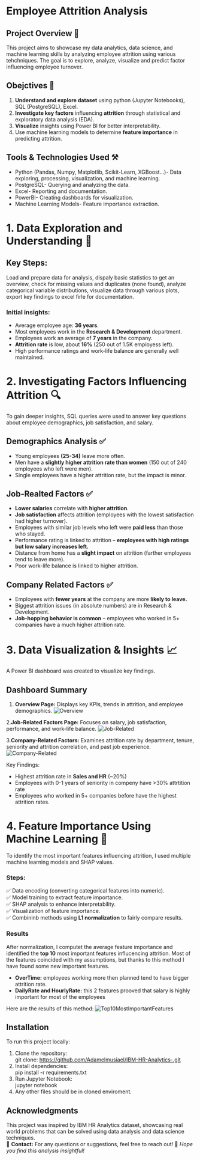 # Employee Attrition Analysis

## Project Overview 🏁
This project aims to showcase my data analytics, data science, and machine learning skills by analyzing employee attrition using various tehchniques. The goal is to explore, analyze, visualize and predict factor influencing employee turnover.

## Obejctives 📌
1. **Understand and explore dataset** using python (Jupyter Notebooks), SQL (PostgreSQL), Excel.
2. **Investigate key factors** influencing **attrition** through statistical and exploratory data analysis (EDA).
3. **Visualize** insights using Power BI for better interpretability.
4. Use machine learning models to determine **feature importance** in predicting attrition.

## Tools & Technologies Used ⚒️
* Python (Pandas, Numpy, Matplotlib, Scikit-Learn, XGBoost...)- Data exploring, processing, visualization, and machine learning.
* PostgreSQL- Querying and analyzing the data.
* Excel- Reporting and documentation.
* PowerBI- Creating dashboards for visualization.
* Machine Learning Models- Feature importance extraction.

# 1. Data Exploration and Understanding 📖
## Key Steps:
Load and prepare data for analysis, dispaly basic statistics to get an overview, check for missing values and duplicates (none found), analyze categorical variable distributions, visualize data through various plots, export key findings to excel firle for documentation.
### Initial insights:
- Average employee age: **36 years**.
- Most employees work in the **Research & Development** department.
- Employees work an average of **7 years** in the company.
- **Attrition rate** is low, about **16%** (250 out of 1.5K employess left).
- High performance ratings and work-life balance are generally well maintained.

# 2. Investigating Factors Influencing Attrition 🔍
To gain deeper insights, SQL queries were used to answer key questions about employee demographics, job satisfaction, and salary.
## Demographics Analysis ✅
* Young employees **(25-34)** leave more often.
* Men have a **slightly higher attrition rate than women** (150 out of 240 employees who left were men).
* Single employees have a higher attrition rate, but the impact is minor.

## Job-Realted Factors ✅
* **Lower salaries** correlate with **higher attrition**.
* **Job satisfaction** affects attrition (employees with the lowest satisfaction had higher turnover).
* Employees with similar job levels who left were **paid less** than those who stayed.
* Performance rating is linked to attrition – **employees with high ratings but low salary increases left.**
* Distance from home has a **slight impact** on attrition (farther employees tend to leave more).
* Poor work-life balance is linked to higher attrition.

## Company Related Factors ✅
* Employees with **fewer years** at the company are more **likely to leave.**
* Biggest attrition issues (in absolute numbers) are in Research & Development.
* **Job-hopping behavior is common** – employees who worked in 5+ companies have a much higher attrition rate.

# 3. Data Visualization & Insights 📈
A Power BI dashboard was created to visualize key findings.
## Dashboard Summary
1. **Overview Page:** Displays key KPIs, trends in attrition, and employee demographics.
![Overview](https://github.com/user-attachments/assets/a3dd9415-bca5-4284-a152-080f8af257a8)


2.**Job-Related Factors Page:** Focuses on salary, job satisfaction, performance, and work-life balance. 
![Job-Related](https://github.com/user-attachments/assets/a73c6470-a7c2-48a5-ae56-170b634faadb)


3.**Company-Related Factors:** Examines attrition rate by department, tenure, seniority and attrition correlation, and past job experience.
![Company-Related](https://github.com/user-attachments/assets/dfa5bea7-45dd-432a-b2e4-8ba2a9d5e06d)

Key Findings:
* Highest attrition rate in **Sales and HR** (~20%)
* Employees with 0-1 years of seniority in compeny have >30% attrtition rate
* Employees who worked in 5+ companies before have the highest attrition rates.

# 4. Feature Importance Using Machine Learning 🤖
To identify the most important features influencing attrition, I used multiple machine learning models and SHAP values.

### Steps:
✅ Data encoding (converting categorical features into numeric).  
✅ Model training to extract feature importance.  
✅ SHAP analysis to enhance interpretability.  
✅ Visualization of feature importance.  
✅ Combininb methods using **L1 normalization** to fairly compare results.

### Results
After normalization, I computet the average feature importance and identified the **top 10** most important features influcencing attrition. Most of the features coincided with my assumptions, but thanks to this method I have found some new important features. 
- **OverTime:** employees working more then planned tend to have bigger attrition rate.
- **DailyRate and HourlyRate:** this 2 features prooved that salary is highly important for most of the employees

 Here are the results of this method:
![Top10MostImportantFeatures](https://github.com/user-attachments/assets/be53afa0-8cf1-4e96-8ba8-1423172dd20d)

## Installation
To run this project locally:  
1. Clone the repository:  
  git clone:  https://github.com/Adamelmusiael/IBM-HR-Analytics-.git  
2. Install dependencies:   
  pip install -r requirements.txt  
3. Run Jupyter Notebook:  
  jupyter notebook  
4. Any other files should be in cloned enviroment.  


## Acknowledgments
This project was inspired by IBM HR Analytics dataset, showcasing real world problems that can be solved using data analysis and data science techniques.  
📌 **Contact:** For any questions or suggestions, feel free to reach out!
🚀 _Hope you find this analysis insightful!_
